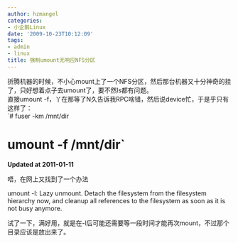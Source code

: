 ```yaml
---
author: hzmangel
categories:
- 小企鹅Linux
date: '2009-10-23T10:12:09'
tags:
- admin
- linux
title: 强制umount无响应NFS分区
---
```

折腾机器的时候，不小心mount上了一个NFS分区，然后那台机器又十分神奇的挂了，只好想着点子去umount了，要不然ls都有问题。  
直接umount -f，丫在那等了N久告诉我RPC啥错，然后说device忙，于是乎只有这样了：  
`# fuser -km /mnt/dir  
# umount -f /mnt/dir`

**Updated at 2011-01-11**

唔，在网上又找到了一个办法

umount -l: Lazy unmount. Detach the filesystem from the filesystem hierarchy
now, and cleanup all references to the filesystem as soon as it is not busy
anymore.

试了一下，满好用，就是在-l后可能还需要等一段时间才能再次mount，不过那个目录应该是放出来了。